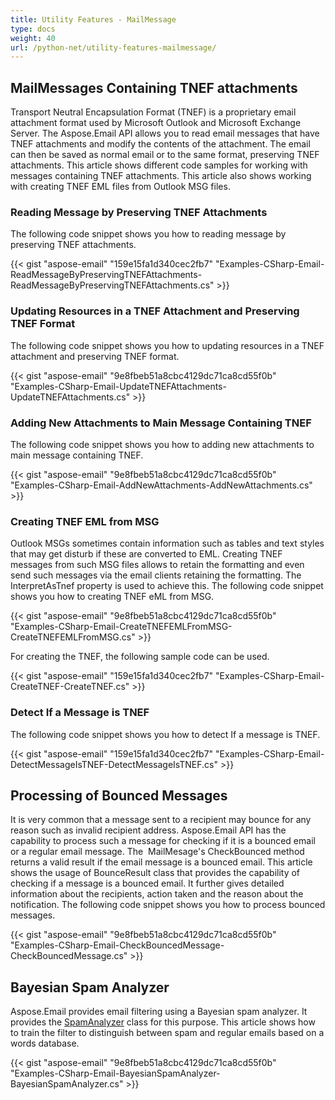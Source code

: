 ```yaml
---
title: Utility Features - MailMessage
type: docs
weight: 40
url: /python-net/utility-features-mailmessage/
---
```



## **MailMessages Containing TNEF attachments**
Transport Neutral Encapsulation Format (TNEF) is a proprietary email attachment format used by Microsoft Outlook and Microsoft Exchange Server. The Aspose.Email API allows you to read email messages that have TNEF attachments and modify the contents of the attachment. The email can then be saved as normal email or to the same format, preserving TNEF attachments. This article shows different code samples for working with messages containing TNEF attachments. This article also shows working with creating TNEF EML files from Outlook MSG files.
### **Reading Message by Preserving TNEF Attachments**
The following code snippet shows you how to reading message by preserving TNEF attachments.



{{< gist "aspose-email" "159e15fa1d340cec2fb7" "Examples-CSharp-Email-ReadMessageByPreservingTNEFAttachments-ReadMessageByPreservingTNEFAttachments.cs" >}}
### **Updating Resources in a TNEF Attachment and Preserving TNEF Format**
The following code snippet shows you how to updating resources in a TNEF attachment and preserving TNEF format.



{{< gist "aspose-email" "9e8fbeb51a8cbc4129dc71ca8cd55f0b" "Examples-CSharp-Email-UpdateTNEFAttachments-UpdateTNEFAttachments.cs" >}}
### **Adding New Attachments to Main Message Containing TNEF**
The following code snippet shows you how to adding new attachments to main message containing TNEF.



{{< gist "aspose-email" "9e8fbeb51a8cbc4129dc71ca8cd55f0b" "Examples-CSharp-Email-AddNewAttachments-AddNewAttachments.cs" >}}
### **Creating TNEF EML from MSG**
Outlook MSGs sometimes contain information such as tables and text styles that may get disturb if these are converted to EML. Creating TNEF messages from such MSG files allows to retain the formatting and even send such messages via the email clients retaining the formatting. The InterpretAsTnef property is used to achieve this. The following code snippet shows you how to creating TNEF eML from MSG.



{{< gist "aspose-email" "9e8fbeb51a8cbc4129dc71ca8cd55f0b" "Examples-CSharp-Email-CreateTNEFEMLFromMSG-CreateTNEFEMLFromMSG.cs" >}}



For creating the TNEF, the following sample code can be used.



{{< gist "aspose-email" "159e15fa1d340cec2fb7" "Examples-CSharp-Email-CreateTNEF-CreateTNEF.cs" >}}
### **Detect If a Message is TNEF**
The following code snippet shows you how to detect If a message is TNEF.



{{< gist "aspose-email" "159e15fa1d340cec2fb7" "Examples-CSharp-Email-DetectMessageIsTNEF-DetectMessageIsTNEF.cs" >}}
## **Processing of Bounced Messages**
It is very common that a message sent to a recipient may bounce for any reason such as invalid recipient address. Aspose.Email API has the capability to process such a message for checking if it is a bounced email or a regular email message. The  MailMesage's CheckBounced method returns a valid result if the email message is a bounced email. This article shows the usage of BounceResult class that provides the capability of checking if a message is a bounced email. It further gives detailed information about the recipients, action taken and the reason about the notification. The following code snippet shows you how to process bounced messages.



{{< gist "aspose-email" "9e8fbeb51a8cbc4129dc71ca8cd55f0b" "Examples-CSharp-Email-CheckBouncedMessage-CheckBouncedMessage.cs" >}}
## **Bayesian Spam Analyzer**
Aspose.Email provides email filtering using a Bayesian spam analyzer. It provides the [SpamAnalyzer](http://www.aspose.com/api/net/email/aspose.email.antispam/spamanalyzer) class for this purpose. This article shows how to train the filter to distinguish between spam and regular emails based on a words database.



{{< gist "aspose-email" "9e8fbeb51a8cbc4129dc71ca8cd55f0b" "Examples-CSharp-Email-BayesianSpamAnalyzer-BayesianSpamAnalyzer.cs" >}}
